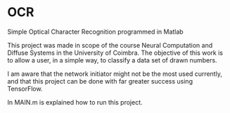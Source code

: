 # OCR
Simple Optical Character Recognition programmed in Matlab

This project was made in scope of the course Neural Computation and Diffuse Systems in the University of Coimbra.
The objective of this work is to allow a user, in a simple way, to classify a data set of drawn numbers.

I am aware that the network initiator might not be the most used currently, and that this project can be done with far greater success using TensorFlow.

In MAIN.m is explained how to run this project.
